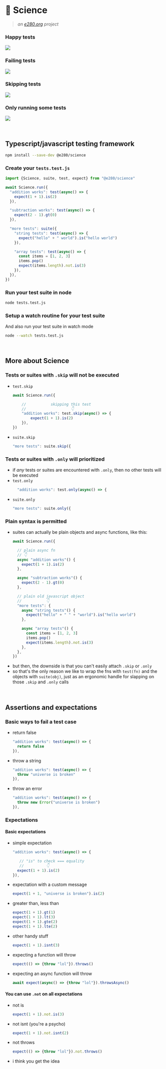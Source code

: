 
# 🧪 Science

> *an [e280.org](https://e280.org/) project*

### Happy tests
![](https://i.imgur.com/xjX1oMd.png)

### Failing tests
![](https://i.imgur.com/hjpDIW0.png)

### Skipping tests
![](https://i.imgur.com/PZZE30W.png)

### Only running some tests
![](https://i.imgur.com/jyyjvA9.png)

<br/>

## Typescript/javascript testing framework

```sh
npm install --save-dev @e280/science
```

### Create your `tests.test.js`

```ts
import {Science, suite, test, expect} from "@e280/science"

await Science.run({
  "addition works": test(async() => {
    expect(1 + 1).is(2)
  }),

  "subtraction works": test(async() => {
    expect(2 - 1).gt(0)
  }),

  "more tests": suite({
    "string tests": test(async() => {
      expect("hello" + " world").is("hello world")
    }),

    "array tests": test(async() => {
      const items = [1, 2, 3]
      items.pop()
      expect(items.length).not.is(3)
    }),
  }),
})
```

### Run your test suite in node

```sh
node tests.test.js
```

### Setup a watch routine for your test suite

And also run your test suite in watch mode
```sh
node --watch tests.test.js
```

<br/>

## More about Science

### Tests or suites with `.skip` will not be executed
- `test.skip`
  ```ts
  await Science.run({

	  //           skipping this test
	  //                    👇
	  "addition works": test.skip(async() => {
		  expect(1 + 1).is(2)
	  }),
  })
  ```
- `suite.skip`
  ```ts
  "more tests": suite.skip({
  ```

### Tests or suites with `.only` will prioritized
- if *any* tests or suites are encountered with `.only`, then no other tests will be executed
- `test.only`
  ```ts
	"addition works": test.only(async() => {
  ```
- `suite.only`
  ```ts
  "more tests": suite.only({
  ```

### Plain syntax is permitted
- suites can actually be plain objects and async functions, like this:
  ```ts
  await Science.run({

    // plain async fn
    // 👇
    async "addition works"() {
      expect(1 + 1).is(2)
    },

    async "subtraction works"() {
      expect(2 - 1).gt(0)
    },

    // plain old javascript object
    //           👇
    "more tests": {
      async "string tests"() {
        expect("hello" + " " + "world").is("hello world")
      },

      async "array tests"() {
        const items = [1, 2, 3]
        items.pop()
        expect(items.length).not.is(3)
      },
    },
  })
  ```
- but then, the downside is that you can't easily attach `.skip` or `.only`
- so that's the only reason we like to wrap the fns with `test(fn)` and the objects with `suite(obj)`, just as an ergonomic handle for slapping on those `.skip` and `.only` calls

<br/>

## Assertions and expectations

### Basic ways to fail a test case

- return false
  ```ts
  "addition works": test(async() => {
    return false
  }),
  ```
- throw a string
  ```ts
  "addition works": test(async() => {
    throw "universe is broken"
  }),
  ```
- throw an error
  ```ts
  "addition works": test(async() => {
    throw new Error("universe is broken")
  }),
  ```

### Expectations

#### Basic expectations
- simple expectation
  ```ts
  "addition works": test(async() => {

     // "is" to check === equality
     //          👇
    expect(1 + 1).is(2)
  }),
  ```
- expectation with a custom message
  ```ts
  expect(1 + 1, "universe is broken").is(2)
  ```
- greater than, less than
  ```ts
  expect(1 + 1).gt(1)
  expect(1 + 1).lt(3)
  expect(1 + 1).gte(2)
  expect(1 + 1).lte(2)
  ```
- other handy stuff
  ```ts
  expect(1 + 1).isnt(3)
  ```
- expecting a function will throw
  ```ts
  expect(() => {throw "lol"}).throws()
  ```
- expecting an async function will throw
  ```ts
  await expect(async() => {throw "lol"}).throwsAsync()
  ```

#### You can use `.not` on all expectations
- not is
  ```ts
  expect(1 + 1).not.is(3)
  ```
- not isnt (you're a psycho)
  ```ts
  expect(1 + 1).not.isnt(2)
  ```
- not throws
  ```ts
  expect(() => {throw "lol"}).not.throws()
  ```
- i think you get the idea

